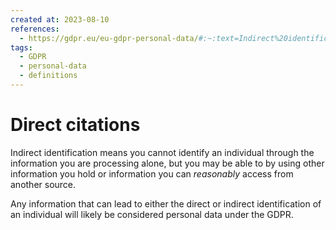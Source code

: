 ```yaml
---
created at: 2023-08-10
references:
  - https://gdpr.eu/eu-gdpr-personal-data/#:~:text=Indirect%20identification%20means%20you%20cannot,reasonably%20access%20from%20another%20source.
tags:
  - GDPR
  - personal-data
  - definitions
---
```

# Direct citations

Indirect identification means you cannot identify an individual through the information you are processing alone, but you may be able to by using other information you hold or information you can _reasonably_ access from another source.

Any information that can lead to either the direct or indirect identification of an individual will likely be considered personal data under the GDPR.


